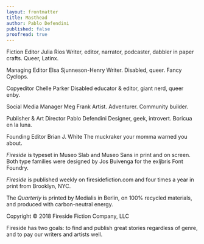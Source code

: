 ```yaml
---
layout: frontmatter
title: Masthead
author: Pablo Defendini
published: false    
proofread: true
---
```


Fiction Editor
Julia Rios
Writer, editor, narrator, podcaster, dabbler in paper crafts. Queer, Latinx.

Managing Editor
Elsa Sjunneson-Henry
Writer. Disabled, queer. Fancy Cyclops.

Copyeditor
Chelle Parker
Disabled educator & editor, giant nerd, queer enby.

Social Media Manager
Meg Frank
Artist. Adventurer. Community builder.

Publisher & Art Director
Pablo Defendini
Designer, geek, introvert. Boricua en la luna.

Founding Editor
Brian J. White
The muckraker your momma warned you about.


_Fireside_ is typeset in Museo Slab and Museo Sans in print and on screen. Both type families were designed by Jos Buivenga for the exljbris Font Foundry.

_Fireside_ is published weekly on firesidefiction.com
and four times a year in print from Brooklyn, NYC.

The _Quarterly_ is printed by Medialis in Berlin, on 100% recycled materials,
and produced with carbon-neutral energy.

Copyright © 2018 Fireside Fiction Company, LLC

Fireside has two goals:
to find and publish great stories
regardless of genre, and to pay
our writers and artists well.
